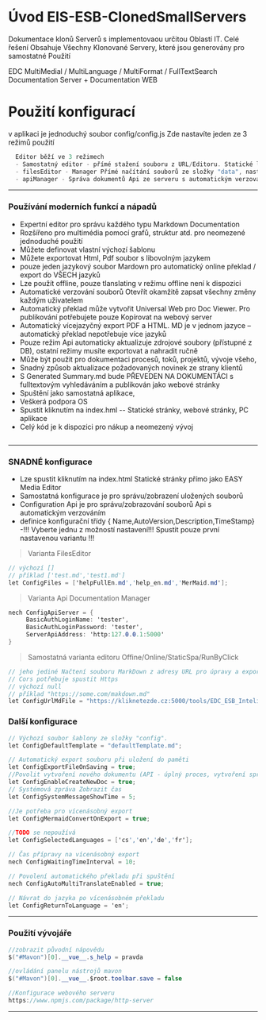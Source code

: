 ﻿# Úvod   EIS-ESB-ClonedSmallServers  

Dokumentace klonů Serverů s implementovaou určitou Oblastí IT.
Celé řešení Obsahuje Všechny Klonované Servery, které jsou generovány pro samostatné Použití

EDC MultiMedial / MultiLanguage / MultiFormat / FullTextSearch Documentation Server  + Documentation WEB 

# Použití konfigurací
v aplikaci je jednoduchý soubor config/config.js
Zde nastavíte jeden ze 3 režimů použití

```cs
  Editor běží ve 3 režimech
  - Samostatný editor - přímé stažení souboru z URL/Editoru. Statické lázně. Need Run from SecuritedWeb - Cors
  - filesEditor - Manager Přímé načítání souborů ze složky "data", nastavená v config - Správa dokumentace s ručně přepisovanými exportovanými soubory
  - apiManager - Správa dokumentů Api ze serveru s automatickým verzováním,

```

---


### Používání moderních funkcí a nápadů

- Expertní editor pro správu každého typu Markdown Documentation
- Rozšířeno pro multimédia pomocí grafů, struktur atd. pro neomezené jednoduché použití
- Můžete definovat vlastní výchozí šablonu
- Můžete exportovat Html, Pdf soubor s libovolným jazykem
- pouze jeden jazykový soubor Mardown pro automatický online překlad / export do VŠECH jazyků
- Lze použít offline, pouze tlanslating v režimu offline není k dispozici
- Automatické verzování souborů Otevřít okamžitě zapsat všechny změny každým uživatelem
- Automatický překlad může vytvořit Universal Web pro Doc Viewer. Pro publikování potřebujete pouze Kopírovat na webový server
- Automatický vícejazyčný export PDF a HTML. MD je v jednom jazyce – automatický překlad nepotřebuje více jazyků
- Pouze režim Api automaticky aktualizuje zdrojové soubory (přístupné z DB), ostatní režimy musíte exportovat a nahradit ručně
- Může být použit pro dokumentaci procesů, toků, projektů, vývoje všeho,
- Snadný způsob aktualizace požadovaných novinek ze strany klientů
- S Generated Summary.md bude PŘEVEDEN NA DOKUMENTÁCI s fulltextovým vyhledáváním a publikován jako webové stránky
- Spuštění jako samostatná aplikace,
- Veškerá podpora OS
- Spustit kliknutím na index.hml -- Statické stránky, webové stránky, PC aplikace
- Celý kód je k dispozici pro nákup a neomezený vývoj

```cs

```
---

### SNADNÉ konfigurace

- Lze spustit kliknutím na index.html Statické stránky přímo jako EASY Media Editor
- Samostatná konfigurace je pro správu/zobrazení uložených souborů
- Configuration Api je pro správu/zobrazování souborů Api s automatickým verzováním
- definice konfigurační třídy { Name,AutoVersion,Description,TimeStamp}
-!!! Vyberte jednu z možností nastavení!!! Spustit pouze první nastavenou variantu !!!

> Varianta FilesEditor
```csharp
// výchozí []
// příklad ['test.md','test1.md']
let ConfigFiles = ['helpFullEn.md','help_en.md','MerMaid.md'];
```

> Varianta Api Documentation Manager
```csharp
nech ConfigApiServer = {
     BasicAuthLoginName: 'tester',
     BasicAuthLoginPassword: 'tester',
     ServerApiAddress: 'http:127.0.0.1:5000'
}
```
> Samostatná varianta editoru Offine/Online/StaticSpa/RunByClick
```csharp
// jeho jediné Načtení souboru MarkDown z adresy URL pro úpravy a export
// Cors potřebuje spustit Https
// výchozí null
// příklad "https://some.com/makdown.md"
let ConfigUrlMdFile = "https://kliknetezde.cz:5000/tools/EDC_ESB_InteliHelp/src/README.md";
```

### Další konfigurace

```csharp
// Výchozí soubor šablony ze složky "config".
let ConfigDefaultTemplate = "defaultTemplate.md";

// Automatický export souboru při uložení do paměti
let ConfigExportFileOnSaving = true;
//Povolit vytvoření nového dokumentu (API - úplný proces, vytvoření správce souborů)
let ConfigEnableCreateNewDoc = true;
// Systémová zpráva Zobrazit čas
let ConfigSystemMessageShowTime = 5;

//Je potřeba pro vícenásobný export
let ConfigMermaidConvertOnExport = true;

//TODO se nepoužívá
let ConfigSelectedLanguages = ['cs','en','de','fr'];

// Čas přípravy na vícenásobný export
nech ConfigWaitingTimeInterval = 10;

// Povolení automatického překladu při spuštění
nech ConfigAutoMultiTranslateEnabled = true;

// Návrat do jazyka po vícenásobném překladu
let ConfigReturnToLanguage = 'en';
```

---
### Použití vývojáře

```cs
//zobrazit původní nápovědu
$("#Mavon")[0].__vue__.s_help = pravda

//ovládání panelu nástrojů mavon
$("#Mavon")[0].__vue__.$root.toolbar.save = false

//Konfigurace webového serveru
https://www.npmjs.com/package/http-server

```

---